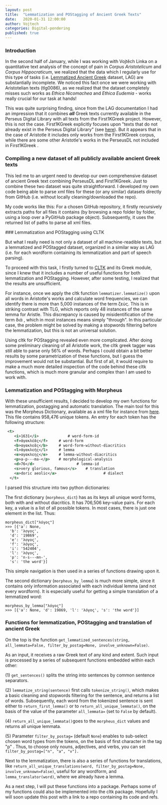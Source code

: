 ```yaml
---
layout: post
title:  "Lemmatization and POStagging of Ancient Greek Texts"
date:   2020-01-31 12:00:00
author: Vojtech
categories: Digital-pondering
published: true
---
```


### Introduction

In the second half of January, while I was working with Vojtěch Linka on a quantitative text analysis of the concept of pain in *Corpus Aristotelicum* and *Corpus Hippocraticum*, we realized that the data which I regularly use  for this type of tasks  (i.e. [Lemmatized Ancient Greek](https://github.com/gcelano/LemmatizedAncientGreekXML) dataset, LAG) are substantially incomplete. We noticed this fact once we were working with Aristotelian texts (tlg0086), as we realized that the dataset completely misses such works as *Ethica Nicomachea* and *Ethica Eudemia* - works really crucial for our task at hands!

This was quite surprising finding, since from the LAG documentation I had an impression that it combines  ***all***  Greek texts currently  available in the Perseus Digital Library with all texts from the First1KGreek project. However, this is not the case. First1KGreek explicitly focuses  upon "texts that do not already exist in the Perseus Digital Library" (see [here]([https://opengreekandlatin.github.io/First1KGreek/](https://opengreekandlatin.github.io/First1KGreek/))). But it appears that in the case of Aristotle it includes only works from the First1KGreek corpus, while there are some other Aristotle's works in the PerseusDL not included in First1KGreek . 

### Compiling a new dataset of all publicly available ancient Greek texts 

This led me to an urgent need to develop our own comprehensive dataset of ancient Greek text combining PerseusDL and First1KGreek. Just to combine these two dataset was quite straightforward. I developed my own code being able to parse xml files for these (or any similar) datasets directly from GitHub (i.e. without locally cleaning/downloaded the repo). 

My code works like this: For a chosen GitHub repository, it firstly recursively extracts paths for all files it contains (by browsing a repo folder by folder, using a loop over a PyGitHub package object). Subsequently, it uses the returned list of paths to parse all xml files.

### Lemmatization and POStagging using CLTK 

But what I really need is not only a dataset of all machine-readible texts, but a lemmatized and POStagged dataset, organized in a similar way as LAG (i.e. for each wordform containing its lemmatization and part of speech parsing).

To proceed with this task, I firstly turned to [CLTK](http://cltk.org) and its Greek module, since I knew that it includes a number of useful functions for both lemmatization and POStagging. However, after some testing, I realized that the results are unsufficient. 

For instance, once we apply the cltk function `lemmatizer.lemmatize()` upon all words in Aristotle's works and calculate word frequencies, we can identify there is more than 5,000 instances of the term ζεύς.  This is in striking contrast with TLG, which reports only 48 instances of the same lemma for Aristle. This discrepancy is  caused   by misidentification of the term διά , which in most instances  means simply "through". In this particular case, the problem might be solved by making a stopwords filtering before the lemmatization, but this is not an universal solution. 

Using cltk for POStagging revealed even more complicated. After doing some preliminary cleaning of all Aristotle work, the cltk greek tagger was still able to parse only 56% of words. Perhaps I could obtain a bit better results by some parametrization of these functions, but I guess the improvement would not be substantial. But first of all, it would require to make a much more detailed inspection of the  code behind these cltk functions, which is much more granular and complex than I am used to work with. 

### Lemmatization and POStagging with Morpheus

With these unsufficient results, I decided to develop my own functions for lemmatization, postagging and automatic translation. The main tool for this was the Morpheus Dictionary, available as a xml file for instance from [here](https://github.com/gcelano/LemmatizedAncientGreekXML/blob/master/Morpheus/MorpheusUnicode.xml.zip). This file contains 958,476 unique tokens. An entry for each token has the following structure: 

```xml
 <t>
    <i>1631</i> 			# word-form-id
    <f>ἀγακλέᾰς</f>		# word-form
    <b>αγακλεᾰς</b>		# word-form-without-diacritics
    <l>ἀγακλεής</l>		# lemma
    <e>αγακλεης</e>		# lemma-without-diacritics
    <p>a-p---ma-</p>	# morphological-analysis
    <d>76</d>					# lemma-id
    <s>very glorious, famous</s> 	# translation
    <a>doric aeolic</a> 					# dialect 
  </t>
```

I parsed this structure into two python dictionaries:

The first dictionary (`morpheus_dict`) has as its keys all unique word forms, both with and without diacritics. It has 706,506 key-value pairs. For each key, a value is a list of all possible tokens. In most cases, there is just one element in the list. Thus:

```
morpheus_dict["λόγος"]
>>> [{'a': None,
  'b': 'λογος',
  'd': '19869',
  'e': 'λογος',
  'f': 'λόγος',
  'i': '542404',
  'l': 'λόγος',
  'p': 'n-s---mn-',
  's': 'the word'}]
```

This simple navigation is then used in a series of functions drawing upon it.

The second dictionary (`morpheus_by_lemma`) is much more simple, since it contains only information associated with each individual lemma (and not every wordform). It is especially useful for getting a simple translation of a lemmatized word:

```
morpheus_by_lemma["λόγος"]
>>> [{'a': None, 'd': 19869, 'l': 'λόγος', 's': 'the word'}]
```

### Functions for lemmatization, POStagging and translation of ancient Greek

On the top is the function `get_lemmatized_sentences(string, all_lemmata=False, filter_by_postag=None, involve_unknown=False)`.

As an input, it receives a raw Greek text of any kind and extent.  Such input is  processed by a series of subsequent functions embedded within each other:

(1) `get_sentences()` splits the string into sentences by common sentence separators.

(2) `lemmatize_string(sentence)`  first calls `tokenize_string()`, which makes a basic cleaning and stopwords filtering for the sentence, and returns a list of words. Subsequently, each word from the tokenized sentence is sent either to `return_first_lemma()` or to `return_all_unique_lemmata()`, on the basis of the value of the parameter `all_lemmata=` (set to `False` by default). 

(4) `return_all_unique_lemmata()`goes to the `morpheus_dict` values and returns all unique lemmata.

(5) Parameter `filter_by_postag=` (default `None`) enables to sub-select  chosen word types from the tokens, on the basis of first character in the tag "p" . Thus, to choose only  nouns, adjectives, and verbs, you can set  `filter_by_postag=["n", "a", "v"].`

Next to the lemmatization, there is also a series of functions for translations, like `return_all_unique_translations(word, filter_by_postag=None, involve_unknown=False)`, useful for any wordform, and `lemma_translator(word)`, where we already have a lemma.

As a next step, I will put these functions into a package. Perhaps some of my functions could also be implemented into the cltk package. Hopefully I will soon update this post with a link to a repo containing its code and refs.





